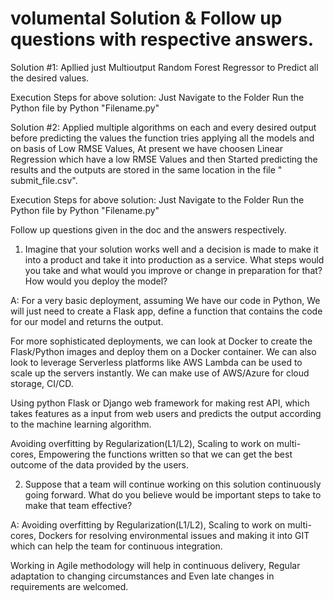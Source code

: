# volumental Solution & Follow up questions with respective answers.

Solution #1: Apllied just Multioutput Random Forest Regressor to Predict all the desired values.

Execution Steps for above solution: Just Navigate to the Folder
Run the Python file by Python "Filename.py"

Solution #2: Applied multiple algorithms on each and every desired output before predicting the values the function tries applying all the models and on basis of Low RMSE Values, At present we have choosen Linear Regression which have a low RMSE Values and then Started predicting the results and the outputs are stored in the same location in the file " submit_file.csv".

Execution Steps for above solution: Just Navigate to the Folder
Run the Python file by Python "Filename.py"


Follow up questions given in the doc and the answers respectively.

1. Imagine that your solution works well and a decision is made to make it into a product and take it into production as a service. What steps would you take and what would you improve or change in preparation for that? How would you deploy the model?

A: For a very basic deployment, assuming We have our code in Python, We will just need to create a Flask app, define a function that contains the code for our model and returns the output.

For more sophisticated deployments, we can look at Docker to create the Flask/Python images and deploy them on a Docker container. We can also look to leverage Serverless platforms like AWS Lambda can be used to scale up the servers instantly. We can make use of AWS/Azure for cloud storage, CI/CD.

Using python Flask or Django web framework for making rest API, which takes features as a input from web users and predicts the output according to the machine learning algorithm.

Avoiding overfitting by Regularization(L1/L2), Scaling to work on multi-cores, Empowering the functions written so that we can get the best outcome of the data provided by the users.

2. Suppose that a team will continue working on this solution continuously going forward. What do you believe would be important steps to take to make that team effective?

A: Avoiding overfitting by Regularization(L1/L2), Scaling to work on multi-cores,  Dockers for resolving environmental issues and making it into GIT which can help the team for continuous integration. 

Working in Agile methodology will help in continuous delivery, Regular adaptation to changing circumstances and Even late changes in requirements are welcomed.

